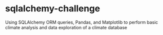 # sqlalchemy-challenge
Using SQLAlchemy ORM queries, Pandas, and Matplotlib to perform basic climate analysis and data exploration of a climate database
